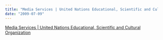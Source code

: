 ```yaml
---
title: "Media Services | United Nations Educational, Scientific and Cultural Organization"
date: "2009-07-09"
---
```


[Media Services | United Nations Educational, Scientific and Cultural Organization](https://portal.unesco.org/en/ev.php-URL_ID=46073&URL_DO=DO_TOPIC&URL_SECTION=201.htm)

